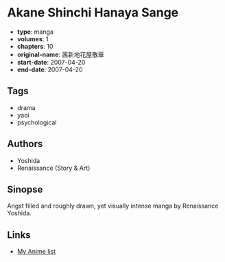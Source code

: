 # Akane Shinchi Hanaya Sange

-   **type**: manga
-   **volumes**: 1
-   **chapters**: 10
-   **original-name**: 茜新地花屋散華
-   **start-date**: 2007-04-20
-   **end-date**: 2007-04-20

## Tags

-   drama
-   yaoi
-   psychological

## Authors

-   Yoshida
-   Renaissance (Story & Art)

## Sinopse

Angst filled and roughly drawn, yet visually intense manga by Renaissance Yoshida.

## Links

-   [My Anime list](https://myanimelist.net/manga/18630/Akane_Shinchi_Hanaya_Sange)
